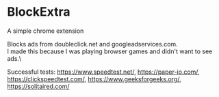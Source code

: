 # BlockExtra
A simple chrome extension

Blocks ads from doubleclick.net and googleadservices.com.\
I made this because I was playing browser games and didn't want to see ads.\

Successful tests: https://www.speedtest.net/, https://paper-io.com/, https://clickspeedtest.com/, https://www.geeksforgeeks.org/, https://solitaired.com/
